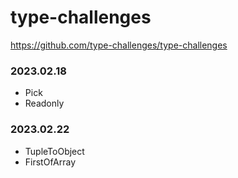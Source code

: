# type-challenges

https://github.com/type-challenges/type-challenges

### 2023.02.18
* Pick
* Readonly

### 2023.02.22
* TupleToObject
* FirstOfArray

